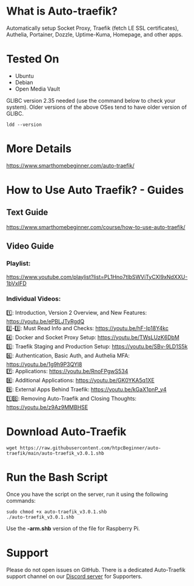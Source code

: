 # What is Auto-traefik?
Automatically setup Socket Proxy, Traefik (fetch LE SSL certificates), Authelia, Portainer, Dozzle, Uptime-Kuma, Homepage, and other apps. 

# Tested On
<ul>
<li>Ubuntu</li>
<li>Debian</li>
<li>Open Media Vault</li>
</ul>

GLIBC version 2.35 needed (use the command below to check your system). Older versions of the above OSes tend to have older version of GLIBC. 

```
ldd --version
```

# More Details
https://www.smarthomebeginner.com/auto-traefik/

# How to Use Auto Traefik? - Guides
## Text Guide 
https://www.smarthomebeginner.com/course/how-to-use-auto-traefik/

## Video Guide
### Playlist:
https://www.youtube.com/playlist?list=PL1Hno7tIbSWViTyCXl9xNdXXU-1bVxIFD

### Individual Videos:<br/>
1️⃣: Introduction, Version 2 Overview, and New Features: https://youtu.be/ePBLJTyRgdQ<br/>
2️⃣-3️⃣: Must Read Info and Checks: https://youtu.be/hF-Ip18Y4kc<br/>
4️⃣: Docker and Socket Proxy Setup: https://youtu.be/TWsLUzK6DbM<br/>
5️⃣: Traefik Staging and Production Setup: https://youtu.be/SBv-9LD1S5k<br/>
6️⃣: Authentication, Basic Auth, and Authelia MFA: https://youtu.be/1g9h9P3QYl8<br/>
7️⃣: Applications: https://youtu.be/RnoFPgwS534<br/>
8️⃣: Additional Applications: https://youtu.be/GK0YKA5q1XE<br/>
9️⃣: External Apps Behind Traefik: https://youtu.be/kGaX1pnP_y4<br/>
1️⃣0️⃣: Removing Auto-Traefik and Closing Thoughts: https://youtu.be/z9Az9MMBHSE<br/>

# Download Auto-Traefik
```
wget https://raw.githubusercontent.com/htpcBeginner/auto-traefik/main/auto-traefik_v3.0.1.shb
```
# Run the Bash Script
Once you have the script on the server, run it using the following commands:
```
sudo chmod +x auto-traefik_v3.0.1.shb
./auto-traefik_v3.0.1.shb
```

Use the <strong>-arm.shb</strong> version of the file for Raspberry Pi. 

# Support
Please do not open issues on GitHub. There is a dedicated Auto-Traefik support channel on our [Discord server](https://www.smarthomebeginner.com/discord/) for Supporters.